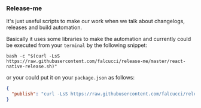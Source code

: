 ### Release-me 

It's just useful scripts to make our work when we talk about changelogs, releases and build automation. 

Basically it uses some libraries to make the automation and currently could be executed from your `terminal` by the following snippet: 
```shell
bash -c "$(curl -LsS https://raw.githubusercontent.com/falcucci/release-me/master/react-native-release.sh)"
```
or your could put it on your `package.json` as follows:

```json
{
  "publish": "curl -LsS https://raw.githubusercontent.com/falcucci/release-me/master/react-native-release.sh | bash -s"
}
```

